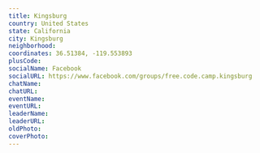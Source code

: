 ```yaml
---
title: Kingsburg
country: United States
state: California
city: Kingsburg
neighborhood: 
coordinates: 36.51384, -119.553893
plusCode:
socialName: Facebook
socialURL: https://www.facebook.com/groups/free.code.camp.kingsburg
chatName:
chatURL:
eventName:
eventURL:
leaderName:
leaderURL:
oldPhoto: 
coverPhoto:
---
```

